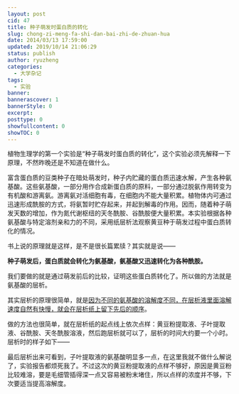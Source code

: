```yaml
---
layout: post
cid: 47
title: 种子萌发时蛋白质的转化
slug: chong-zi-meng-fa-shi-dan-bai-zhi-de-zhuan-hua
date: 2014/03/13 17:59:00
updated: 2019/10/14 21:06:29
status: publish
author: ryuzheng
categories: 
  - 大学杂记
tags: 
  - 实验
banner: 
bannerascover: 1
bannerStyle: 0
excerpt: 
posttype: 0
showfullcontent: 0
showTOC: 0
---
```



植物生理学的第一个实验是&ldquo;种子萌发时蛋白质的转化&rdquo;，这个实验必须先解释一下原理，不然昨晚还是不知道在做什么。

富含蛋白质的豆类种子在暗处萌发时，种子内贮藏的蛋白质迅速水解，产生各种氨基酸。这些氨基酸，一部分用作合成新蛋白质的原料，一部分通过脱氨作用转变为有机酸和游离氨。游离氨对活细胞有毒，在细胞内不能大量积累。植物体内可通过迅速形成酰胺的方式，将氨暂时贮存起来，并起到解毒的作用。因而，随着种子萌发天数的增加，作为氮代谢枢纽的天冬酰胺、谷酰胺便大量积累。本实验根据各种氨基酸与特定溶剂亲和力的不同，采用纸层析法观察黄豆种于萌发过程中蛋白质转化的情况。

书上说的原理就是这样，是不是很长篇累牍？其实就是说&mdash;&mdash;

**种子萌发后，蛋白质就会转化为氨基酸，氨基酸又迅速转化为各种酰胺。**

我们要做的就是通过萌发前后的比较，证明这些蛋白质转化了。所以做的方法就是氨基酸的层析。

其实层析的原理很简单，就是<u>因为不同的氨基酸的溶解度不同，在层析液里面溶解速度自然有快慢，就会在层析纸上留下先后的顺序</u>。

做的方法也很简单，就在层析纸的起点线上依次点样：黄豆粉提取液、子叶提取液、谷酰胺、天冬酰胺溶液，然后跑层析就可以了，层析的时间大约要一个小时。层析时的样子如下&mdash;&mdash;

最后层析出来可看到，子叶提取液的氨基酸明显多一点，在这里我就不做什么解说了，实验报告都烦死我了。不过这次的黄豆粉提取液的点样不够好，原因是黄豆粉比较难溶，要是毛细管插得深一点又容易被粉末堵住，所以点样的浓度并不够，下次要适当提高溶解度。